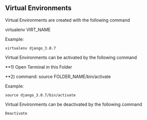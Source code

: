 ## Virtual Environments
Virtual Environments are created with the following command

virtualenv VIRT_NAME

Example:
```
virtualenv django_3.0.7
```


Virtual Environments can be activated by the following command

**1) Open Terminal in this Folder

**2) command: source FOLDER_NAME/bin/activate



Example:
```
source django_3.0.7/bin/activate
```

Virtual Environments can be deactivated by the following command
```
Deactivate
```
